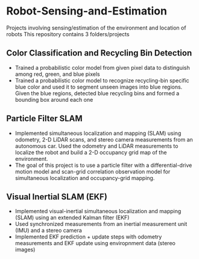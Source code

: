 # Robot-Sensing-and-Estimation
Projects involving sensing/estimation of the environment and location of robots
This repository contains 3 folders/projects

## Color Classification and Recycling Bin Detection
- Trained a probabilistic color model from given pixel data to distinguish among red, green, and blue pixels
- Trained a probabilistic color model to recognize recycling-bin specific blue color and used it to segment unseen images into blue regions. Given the blue regions, detected blue recycling bins and formed a bounding box around each one

## Particle Filter SLAM
- Implemented simultaneous localization and mapping (SLAM) using odometry, 2-D LiDAR scans, and stereo camera measurements from an autonomous car. Used the odometry and LiDAR measurements to localize the robot and build a 2-D occupancy grid map of the environment. 
- The goal of this project is to use a particle filter with a differential-drive motion model and scan-grid correlation observation model for simultaneous localization and occupancy-grid mapping.

## Visual Inertial SLAM (EKF)
- Implemented visual-inertial simultaneous localization and mapping (SLAM) using an extended Kalman filter (EKF)
- Used synchronized measurements from an inertial measurement unit (IMU) and a stereo camera
- Implemented EKF prediction + update steps with odometry measurements and EKF update using enviropnment data (stereo images) 
